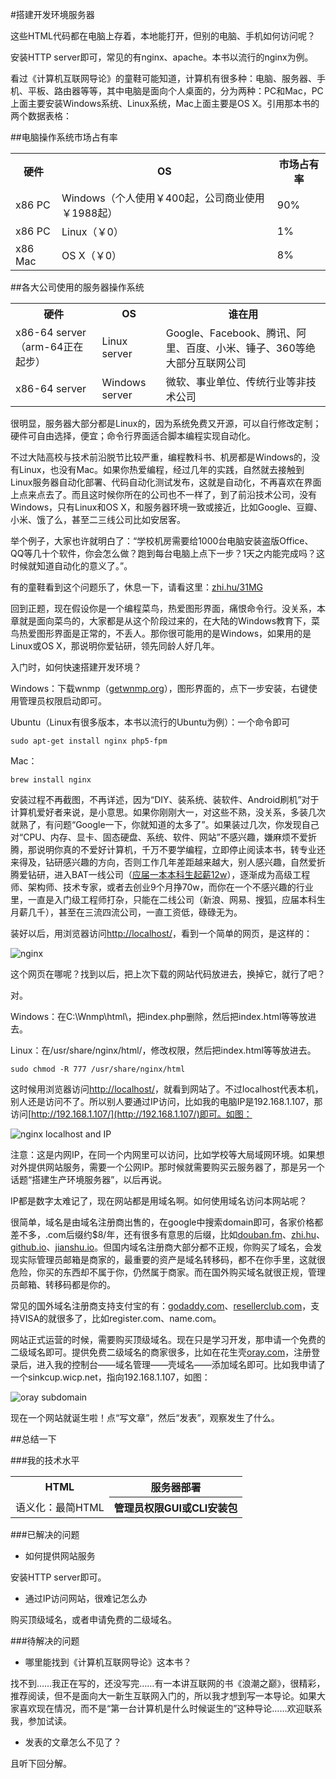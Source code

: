 #搭建开发环境服务器

这些HTML代码都在电脑上存着，本地能打开，但别的电脑、手机如何访问呢？

安装HTTP server即可，常见的有nginx、apache。本书以流行的nginx为例。

看过《计算机互联网导论》的童鞋可能知道，计算机有很多种：电脑、服务器、手机、平板、路由器等等，其中电脑是面向个人桌面的，分为两种：PC和Mac，PC上面主要安装Windows系统、Linux系统，Mac上面主要是OS X。引用那本书的两个数据表格：

##电脑操作系统市场占有率

<table>
    <tr>
        <th>硬件</th>
        <th>OS</th>
        <th>市场占有率</th>
    </tr>
    <tr>
        <td>x86 PC</td>
        <td>Windows（个人使用￥400起，公司商业使用￥1988起）</td>
        <td>90%</td>
    </tr>
    <tr>
        <td>x86 PC</td>
        <td>Linux（￥0）</td>
        <td>1%</td>
    </tr>
    <tr>
        <td>x86 Mac</td>
        <td>OS X（￥0）</td>
        <td>8%</td>
    </tr>
</table>

##各大公司使用的服务器操作系统

<table>
    <tr>
        <th>硬件</th>
        <th>OS</th>
        <th>谁在用</th>
    </tr>
    <tr>
        <td>x86-64 server（arm-64正在起步）</td>
        <td>Linux server</td>
        <td>Google、Facebook、腾讯、阿里、百度、小米、锤子、360等绝大部分互联网公司</td>
    </tr>
    <tr>
        <td>x86-64 server</td>
        <td>Windows server</td>
        <td>微软、事业单位、传统行业等非技术公司</td>
    </tr>
</table>

很明显，服务器大部分都是Linux的，因为系统免费又开源，可以自行修改定制；硬件可自由选择，便宜；命令行界面适合脚本编程实现自动化。

不过大陆高校与技术前沿脱节比较严重，编程教科书、机房都是Windows的，没有Linux，也没有Mac。如果你热爱编程，经过几年的实践，自然就去接触到Linux服务器自动化部署、代码自动化测试发布，这就是自动化，不再喜欢在界面上点来点去了。而且这时候你所在的公司也不一样了，到了前沿技术公司，没有Windows，只有Linux和OS X，和服务器环境一致或接近，比如Google、豆瓣、小米、饿了么，甚至二三线公司比如安居客。

举个例子，大家也许就明白了：“学校机房需要给1000台电脑安装盗版Office、QQ等几十个软件，你会怎么做？跑到每台电脑上点下一步？1天之内能完成吗？这时候就知道自动化的意义了。”。

有的童鞋看到这个问题乐了，休息一下，请看这里：[zhi.hu/31MG](http://zhi.hu/31MG)

回到正题，现在假设你是一个编程菜鸟，热爱图形界面，痛恨命令行。没关系，本章就是面向菜鸟的，大家都是从这个阶段过来的，在大陆的Windows教育下，菜鸟热爱图形界面是正常的，不丢人。那你很可能用的是Windows，如果用的是Linux或OS X，那说明你爱钻研，领先同龄人好几年。

入门时，如何快速搭建开发环境？

Windows：下载wnmp（[getwnmp.org](http://www.getwnmp.org/)），图形界面的，点下一步安装，右键使用管理员权限启动即可。

Ubuntu（Linux有很多版本，本书以流行的Ubuntu为例）：一个命令即可

    sudo apt-get install nginx php5-fpm

Mac：

    brew install nginx

安装过程不再截图，不再详述，因为“DIY、装系统、装软件、Android刷机”对于计算机爱好者来说，是小意思。如果你刚刚大一，对这些不熟，没关系，多装几次就熟了，有问题“Google一下，你就知道的太多了”。如果装过几次，你发现自己对“CPU、内存、显卡、固态硬盘、系统、软件、网站”不感兴趣，嫌麻烦不爱折腾，那说明你真的不爱好计算机，千万不要学编程，立即停止阅读本书，转专业还来得及，钻研感兴趣的方向，否则工作几年差距越来越大，别人感兴趣，自然爱折腾爱钻研，进入BAT一线公司（[应届一本本科生起薪12w](http://zhi.hu/3yYh)），逐渐成为高级工程师、架构师、技术专家，或者去创业9个月挣70w，而你在一个不感兴趣的行业里，一直是入门级工程师打杂，只能在二线公司（新浪、网易、搜狐，应届本科生月薪几千），甚至在三流四流公司，一直工资低，碌碌无为。

装好以后，用浏览器访问[http://localhost/](http://localhost/)，看到一个简单的网页，是这样的：

![nginx](http://com-163-sinkcup-php-web-tutorial-create-online-reader.qiniudn.com/nginx.png)

这个网页在哪呢？找到以后，把上次下载的网站代码放进去，换掉它，就行了吧？

对。

Windows：在C:\Wnmp\html\，把index.php删除，然后把index.html等等放进去。

Linux：在/usr/share/nginx/html/，修改权限，然后把index.html等等放进去。

    sudo chmod -R 777 /usr/share/nginx/html

这时候用浏览器访问[http://localhost/](http://localhost/)，就看到网站了。不过localhost代表本机，别人还是访问不了。所以别人要通过IP访问，比如我的电脑IP是192.168.1.107，那访问[http://192.168.1.107/](http://192.168.1.107/)即可。如图：

![nginx localhost and IP](http://com-163-sinkcup-php-web-tutorial-create-online-reader.qiniudn.com/nginx_localhost_and_ip.png)

注意：这是内网IP，在同一个内网里可以访问，比如学校等大局域网环境。如果想对外提供网站服务，需要一个公网IP。那时候就需要购买云服务器了，那是另一个话题“搭建生产环境服务器”，以后再说。

IP都是数字太难记了，现在网站都是用域名啊。如何使用域名访问本网站呢？

很简单，域名是由域名注册商出售的，在google中搜索domain即可，各家价格都差不多，.com后缀约$8/年，还有很多有意思的后缀，比如[douban.fm](http://douban.fm)、[zhi.hu](http://zhi.hu)、[github.io](http://github.io)、[jianshu.io](http://jianshu.io)。但国内域名注册商大部分都不正规，你购买了域名，会发现实际管理员邮箱是商家的，最重要的资产是域名转移码，都不在你手里，这就很危险，你买的东西却不属于你，仍然属于商家。而在国外购买域名就很正规，管理员邮箱、转移码都是你的。

常见的国外域名注册商支持支付宝的有：[godaddy.com](http://www.godaddy.com/China)、[resellerclub.com](http://www.resellerclub.com)，支持VISA的就很多了，比如register.com、name.com。

网站正式运营的时候，需要购买顶级域名。现在只是学习开发，那申请一个免费的二级域名即可。提供免费二级域名的商家很多，比如在花生壳[oray.com](http://oray.com/)，注册登录后，进入我的控制台——域名管理——壳域名——添加域名即可。比如我申请了一个sinkcup.wicp.net，指向192.168.1.107，如图：

![oray subdomain](http://com-163-sinkcup-php-web-tutorial-create-online-reader.qiniudn.com/free_subdomain.png)

现在一个网站就诞生啦！点“写文章”，然后“发表”，观察发生了什么。

##总结一下

###我的技术水平

<table>
<tr>
<th>HTML</th>
<th>服务器部署</th>
</tr>
<tr>
<td>语义化：最简HTML</td>
<th>管理员权限GUI或CLI安装包</th>
</tr>
</table>

###已解决的问题

* 如何提供网站服务

安装HTTP server即可。

* 通过IP访问网站，很难记怎么办

购买顶级域名，或者申请免费的二级域名。

###待解决的问题

* 哪里能找到《计算机互联网导论》这本书？

找不到……我正在写的，还没写完……有一本讲互联网的书《浪潮之巅》，很精彩，推荐阅读，但不是面向大一新生互联网入门的，所以我才想到写一本导论。如果大家喜欢现在情况，而不是“第一台计算机是什么时候诞生的”这种导论……欢迎联系我，参加试读。

* 发表的文章怎么不见了？

且听下回分解。
